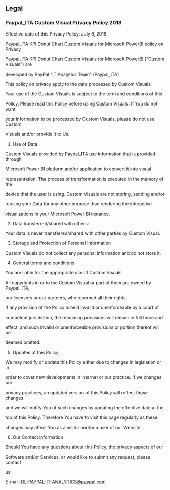## **Legal**

### **Paypal_ITA Custom Visual Privacy Policy 2018**

Effective date of this Privacy Policy: July 6, 2018

Paypal_ITA KPI Donut Chart Custom Visuals for Microsoft PowerBI policy on Privacy

Paypal_ITA KPI Donut Chart Custom Visuals for Microsoft PowerBI (&quot;Custom Visuals&quot;) are

developed by PayPal &quot;IT Analytics Team&quot; (Paypal_ITA)

This policy on privacy apply to the data processed by Custom Visuals.

Your use of the Custom Visuals is subject to the term and conditions of this

Policy. Please read this Policy before using Custom Visuals. If You do not want

your information to be processed by Custom Visuals, please do not use Custom

Visuals and/or provide it to Us.

1.  Use of Data:

Custom Visuals provided by Paypal_ITA use information that is provided through

Microsoft Power BI platform and/or application to convert it into visual

representation. The process of transformation is executed in the memory of the

device that the user is using. Custom Visuals are not storing, sending and/or

reusing your Data for any other purpose than rendering the interactive

visualizations in your Microsoft Power BI instance.

2.  Data transferred/shared with others:

Your data is never transferred/shared with other parties by Custom Visual.

3.  Storage and Protection of Personal information

Custom Visuals do not collect any personal information and do not store it.

4.  General terms and conditions

You are liable for the appropriate use of Custom Visuals.

All copyrights in or to the Custom Visual or part of them are owned by Paypal_ITA,

our licensors or our partners, who reserved all their rights.

If any provision of the Policy is held invalid or unenforceable by a court of

competent jurisdiction, the remaining provisions will remain in full force and

effect, and such invalid or unenforceable provisions or portion thereof will be

deemed omitted.

5.  Updates of this Policy

We may modify or update this Policy either due to changes in legislation or in

order to cover new developments in internet or our practice. If we changes our

privacy practices, an updated version of this Policy will reflect those changes

and we will notify You of such changes by updating the effective date at the

top of this Policy. Therefore You have to visit this page regularly as these

changes may affect You as a visitor and/or a user of our Website.

6.  Our Contact information

Should You have any questions about this Policy, the privacy aspects of our

Software and/or Services, or would like to submit any request, please contact

us:

E-mail: DL-PAYPAL-IT-ANALYTICS@paypal.com
